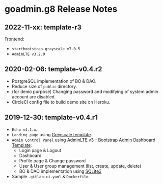 # goadmin.g8 Release Notes

## 2022-11-xx: template-r3

Frontend:
- `startbootstrap-grayscale v7.0.5`
- `AdminLTE v3.2.0`

## 2020-02-06: template-v0.4.r2

- PostgreSQL implementation of BO & DAO.
- Reduce size of `public` directory.
- (for demo purpose) Changing password and modifying of system admin account are disabled.
- CircleCI config file to build demo site on Heroku.


## 2019-12-30: template-v0.4.r1

- `Echo v4.1.x`.
- `Landing page` using [Greyscale template](https://startbootstrap.com/themes/grayscale/).
- `Admin Control Panel` using [AdminLTE v3 - Bootstrap Admin Dashboard Template](https://adminlte.io):
  - Login page & Logout
  - Dashboard
  - Profile page & Change password
  - User & User group management (list, create, update, delete)
  - BO & DAO implementation using [SQLite3](https://github.com/mattn/go-sqlite3)
- Sample `.gitlab-ci.yaml` & `Dockerfile`.
